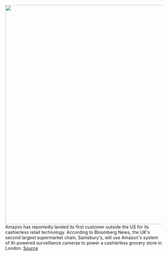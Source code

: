 <img src='https://cdn.vox-cdn.com/thumbor/ugJi4KiZPj8twHKj837vJVuGHtY=/0x0:2040x1360/1200x800/filters:focal(857x517:1183x843)/cdn.vox-cdn.com/uploads/chorus_image/image/70148379/vpavic_181024_3050_0018.0.jpg' width='700px' /><br/>
Amazon has reportedly landed its first customer outside the US for its cashierless retail technology. According to Bloomberg News, the UK's second largest supermarket chain, Sainsbury's, will use Amazon's system of AI-powered surveillance cameras to power a cashierless grocery store in London.
<a href='https://www.theverge.com/2021/11/16/22784994/amazon-cashierless-technology-uk-customers-sainsburys'> Source <a/>
